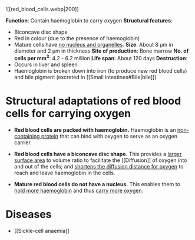 ![[red_blood_cells.webp|200]]

**Function**: Contain haemoglobin to carry oxygen
**Structural features**:
- Biconcave disc shape
- Red in colour (due to the presence of haemoglobin)
- Mature cells have <u>no nucleus and organelles</u>.
**Size**: About 8 μm in diameter and 2 μm in thickness
**Site of production**: Bone marrow
**No. of cells per mm<sup>3</sup>**: 4.2 - 6.2 million
**Life span**: About 120 days
**Destruction**:
- Occurs in liver and spleen
- Haemoglobin is broken down into iron (to produce new red blood cells) and bile pigment (excreted in [[Small intestines#Bile|bile]])

# Structural adaptations of red blood cells for carrying oxygen

- **Red blood cells are packed with haemoglobin.**
  Haemoglobin is an <u>iron-containing protein</u> that can bind with oxygen to serve as an <span class="hi-green">oxygen carrier</span>.

- **Red blood cells have a biconcave disc shape.**
  This provides a <u>larger surface area</u> to volume ratio to facilitate the [[Diffusion]] of oxygen into and out of the cells; and <u>shortens the diffusion distance for oxygen</u> to reach and leave haemoglobin in the cells.

- **Mature red blood cells do not have a nucleus.**
  This enables them to <u>hold more haemoglobin</u> and thus <u>carry more oxygen</u>.

# Diseases
- [[Sickle-cell anaemia]]
